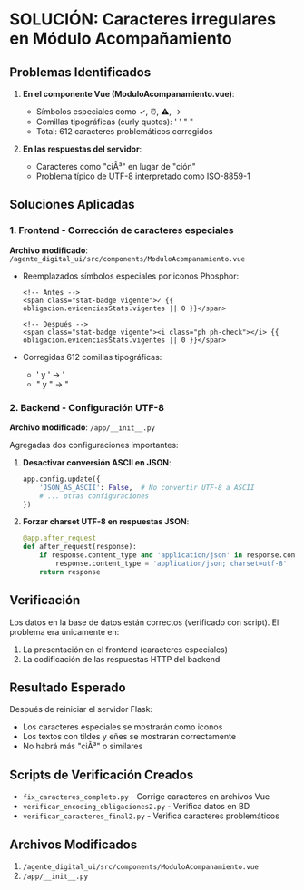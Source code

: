 # SOLUCIÓN: Caracteres irregulares en Módulo Acompañamiento

## Problemas Identificados

1. **En el componente Vue (ModuloAcompanamiento.vue)**:
   - Símbolos especiales como ✓, ⏰, ⚠, → 
   - Comillas tipográficas (curly quotes): ' ' " "
   - Total: 612 caracteres problemáticos corregidos

2. **En las respuestas del servidor**:
   - Caracteres como "ciÃ³" en lugar de "ción"
   - Problema típico de UTF-8 interpretado como ISO-8859-1

## Soluciones Aplicadas

### 1. Frontend - Corrección de caracteres especiales

**Archivo modificado**: `/agente_digital_ui/src/components/ModuloAcompanamiento.vue`

- Reemplazados símbolos especiales por iconos Phosphor:
  ```vue
  <!-- Antes -->
  <span class="stat-badge vigente">✓ {{ obligacion.evidenciasStats.vigentes || 0 }}</span>
  
  <!-- Después -->
  <span class="stat-badge vigente"><i class="ph ph-check"></i> {{ obligacion.evidenciasStats.vigentes || 0 }}</span>
  ```

- Corregidas 612 comillas tipográficas:
  - ' y ' → '
  - " y " → "

### 2. Backend - Configuración UTF-8

**Archivo modificado**: `/app/__init__.py`

Agregadas dos configuraciones importantes:

1. **Desactivar conversión ASCII en JSON**:
   ```python
   app.config.update({
       'JSON_AS_ASCII': False,  # No convertir UTF-8 a ASCII
       # ... otras configuraciones
   })
   ```

2. **Forzar charset UTF-8 en respuestas JSON**:
   ```python
   @app.after_request
   def after_request(response):
       if response.content_type and 'application/json' in response.content_type:
           response.content_type = 'application/json; charset=utf-8'
       return response
   ```

## Verificación

Los datos en la base de datos están correctos (verificado con script). El problema era únicamente en:
1. La presentación en el frontend (caracteres especiales)
2. La codificación de las respuestas HTTP del backend

## Resultado Esperado

Después de reiniciar el servidor Flask:
- Los caracteres especiales se mostrarán como iconos
- Los textos con tildes y eñes se mostrarán correctamente
- No habrá más "ciÃ³" o similares

## Scripts de Verificación Creados

- `fix_caracteres_completo.py` - Corrige caracteres en archivos Vue
- `verificar_encoding_obligaciones2.py` - Verifica datos en BD
- `verificar_caracteres_final2.py` - Verifica caracteres problemáticos

## Archivos Modificados

1. `/agente_digital_ui/src/components/ModuloAcompanamiento.vue`
2. `/app/__init__.py`
